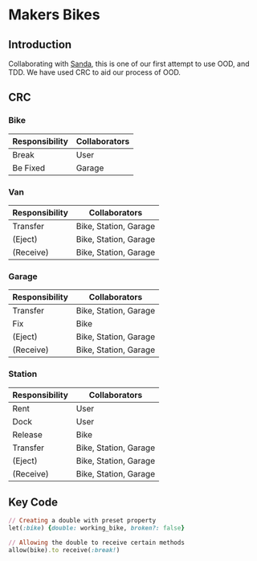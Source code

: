 # Makers Bikes

## Introduction

Collaborating with [Sanda], this is one of our first attempt to use OOD, and TDD. We have used CRC to aid our process of OOD.

[Sanda]: https://github.com/sandagolcea

## CRC

### Bike
Responsibility  | Collaborators
----------------|---------------------------
Break           | User
Be Fixed        | Garage

### Van
Responsibility  | Collaborators
----------------|---------------------------
Transfer        | Bike, Station, Garage
(Eject)         | Bike, Station, Garage
(Receive)       | Bike, Station, Garage

### Garage
Responsibility  | Collaborators
----------------|---------------------------
Transfer        | Bike, Station, Garage
Fix             | Bike
(Eject)         | Bike, Station, Garage
(Receive)       | Bike, Station, Garage

### Station
Responsibility  | Collaborators
----------------|---------------------------
Rent            | User
Dock            | User
Release         | Bike
Transfer        | Bike, Station, Garage
(Eject)         | Bike, Station, Garage
(Receive)       | Bike, Station, Garage

## Key Code

```ruby
// Creating a double with preset property
let(:bike) {double: working_bike, broken?: false}

// Allowing the double to receive certain methods
allow(bike).to receive(:break!)
```